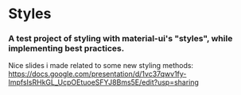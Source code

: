 # Styles
### A test project of styling with material-ui's "styles", while implementing best practices.
Nice slides i made related to some new styling methods: 
https://docs.google.com/presentation/d/1vc37qwv1fy-ImpfsIsRHkGL_UcpOEtuoeSFYJ8Bms5E/edit?usp=sharing
